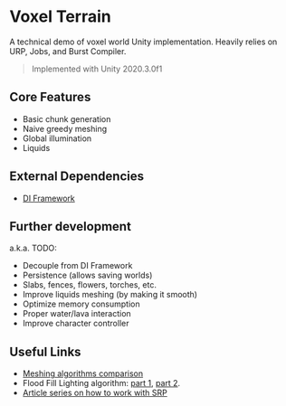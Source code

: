 ﻿# Voxel Terrain
A technical demo of voxel world Unity implementation. Heavily relies on URP, Jobs, and Burst Compiler. 

> Implemented with Unity 2020.3.0f1

## Core Features
- Basic chunk generation
- Naive greedy meshing
- Global illumination
- Liquids

## External Dependencies
- [DI Framework](https://github.com/Delt06/di-framework)

## Further development
a.k.a. TODO:
- Decouple from DI Framework
- Persistence (allows saving worlds)
- Slabs, fences, flowers, torches, etc.
- Improve liquids meshing (by making it smooth)
- Optimize memory consumption
- Proper water/lava interaction
- Improve character controller

## Useful Links
- [Meshing algorithms comparison](https://0fps.net/2012/06/30/meshing-in-a-minecraft-game/) 
- Flood Fill Lighting algorithm: [part 1](https://www.seedofandromeda.com/blogs/29-fast-flood-fill-lighting-in-a-blocky-voxel-game-pt-1), [part 2](https://www.seedofandromeda.com/blogs/30-fast-flood-fill-lighting-in-a-blocky-voxel-game-pt-2).
- [Article series on how to work with SRP](https://catlikecoding.com/unity/tutorials/custom-srp/)